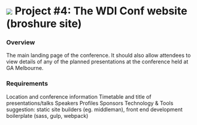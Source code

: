 # ![](https://ga-dash.s3.amazonaws.com/production/assets/logo-9f88ae6c9c3871690e33280fcf557f33.png) Project #4: The WDI Conf website (broshure site)

### Overview

The main landing page of the conference. It should also allow attendees to view details of any of the planned presentations at the conference held at GA Melbourne.


### Requirements

Location and conference information
Timetable and title of presentations/talks
Speakers Profiles
Sponsors
Technology & Tools suggestion: static site builders (eg. middleman), front end development boilerplate (sass, gulp, webpack)
